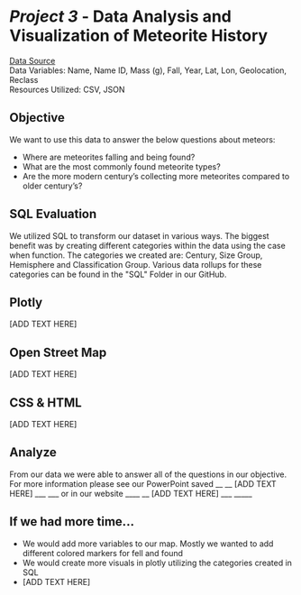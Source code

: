 # *Project 3* - Data Analysis and Visualization of Meteorite History

[Data Source](https://catalog.data.gov/dataset/meteorite-landings/resource/389dab1c-1e2e-4b13-83bf-d05a0219fe3e) <br />
Data Variables: Name, Name ID, Mass (g), Fall, Year, Lat, Lon, Geolocation, Reclass  <br />
Resources Utilized: CSV, JSON  <br />

## Objective

We want to use this data to answer the below questions about meteors: 
- Where are meteorites falling and being found?
- What are the most commonly found meteorite types?
- Are the more modern century’s collecting more meteorites compared to older century’s?

## SQL Evaluation 

We utilized SQL to transform our dataset in various ways. The biggest benefit was by creating different categories within the data using the case when function.  The categories we created are: Century, Size Group, Hemisphere and Classification Group. Various data rollups for these categories can be found in the "SQL" Folder in our GitHub.

## Plotly 

[ADD TEXT HERE]

## Open Street Map

[ADD TEXT HERE]

## CSS & HTML

[ADD TEXT HERE]

## Analyze

From our data we were able to answer all of the questions in our objective.  For more information please see our PowerPoint saved __ __ [ADD TEXT HERE] ___ ___ or in our website ____ __ [ADD TEXT HERE] ___ _____

## If we had more time...

- We would add more variables to our map.  Mostly we wanted to add different colored markers for fell and found 
- We would create more visuals in plotly utilizing the categories created in SQL 
- [ADD TEXT HERE]
